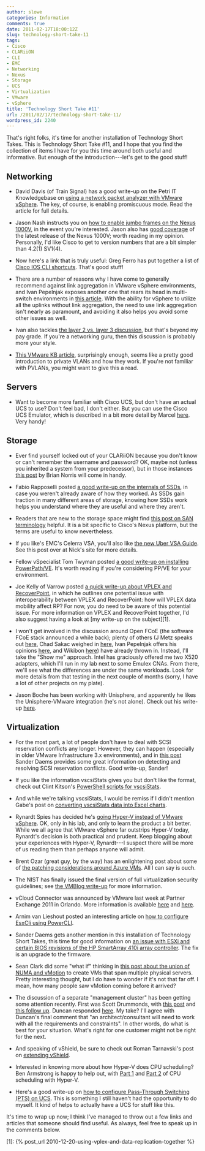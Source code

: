 ```yaml
---
author: slowe
categories: Information
comments: true
date: 2011-02-17T18:00:12Z
slug: technology-short-take-11
tags:
- Cisco
- CLARiiON
- CLI
- EMC
- Networking
- Nexus
- Storage
- UCS
- Virtualization
- VMware
- vSphere
title: 'Technology Short Take #11'
url: /2011/02/17/technology-short-take-11/
wordpress_id: 2240
---
```


That's right folks, it's time for another installation of Technology Short Takes. This is Technology Short Take #11, and I hope that you find the collection of items I have for you this time around both useful and informative. But enough of the introduction---let's get to the good stuff!

## Networking

* David Davis (of Train Signal) has a good write-up on the Petri IT Knowledgebase on [using a network packet analyzer with VMware vSphere](http://www.petri.co.il/using-packet-analyzer-on-virtual-network.htm). The key, of course, is enabling promiscuous mode. Read the article for full details.

* Jason Nash instructs you on [how to enable jumbo frames on the Nexus 1000V](http://jasonnash.wordpress.com/2011/02/06/enabling-jumbo-frames-on-the-cisco-nexus-1000v/), in the event you're interested. Jason also has [good coverage](http://jasonnash.wordpress.com/2011/02/02/virtual-networking-gets-even-better-cisco-nexus-1000v-release-4-21-sv14/) of the latest release of the Nexus 1000V; worth reading in my opinion. Personally, I'd like Cisco to get to version numbers that are a bit simpler than 4.2(1) SV1(4).

* Now here's a link that is truly useful: Greg Ferro has put together a list of [Cisco IOS CLI shortcuts](http://etherealmind.com/cisco-ios-cli-shortcuts/). That's good stuff!

* There are a number of reasons why I have come to generally recommend against link aggregation in VMware vSphere environments, and Ivan Pepelnjak exposes another one that rears its head in multi-switch environments in [this article](http://blog.ioshints.info/2011/01/vswitch-in-multi-chassis-link.html). With the ability for vSphere to utilize all the uplinks without link aggregation, the need to use link aggregation isn't nearly as paramount, and avoiding it also helps you avoid some other issues as well.

* Ivan also tackles [the layer 2 vs. layer 3 discussion](http://blog.ioshints.info/2011/02/layer-3-gurus-asleep-at-wheel.html), but that's beyond my pay grade. If you're a networking guru, then this discussion is probably more your style.

* [This VMware KB article](http://kb.vmware.com/kb/1010691), surprisingly enough, seems like a pretty good introduction to private VLANs and how they work. If you're not familiar with PVLANs, you might want to give this a read.

## Servers

* Want to become more familiar with Cisco UCS, but don't have an actual UCS to use? Don't feel bad, I don't either. But you can use the Cisco UCS Emulator, which is described in a bit more detail by Marcel [here](http://blog.nessus.nl/598/cisco-ucs-emulator/). Very handy!

## Storage

* Ever find yourself locked out of your CLARiiON because you don't know or can't remember the username and password? OK, maybe not (unless you inherited a system from your predecessor), but in those instances [this post](http://goingvirtual.wordpress.com/2011/02/02/locked-out-of-navisphere-oh-crp-now-what) by Brian Norris will come in handy.

* Fabio Rapposelli posted [a good write-up on the internals of SSDs](http://juku.it/en/2010/12/14/ssd-demystified/), in case you weren't already aware of how they worked. As SSDs gain traction in many different areas of storage, knowing how SSDs work helps you understand where they are useful and where they aren't.

* Readers that are new to the storage space might find [this post on SAN terminology](http://www.dasblinkenlichten.com/?p=291) helpful. It is a bit specific to Cisco's Nexus platform, but the terms are useful to know nevertheless.

* If you like's EMC's Celerra VSA, you'll also like [the new Uber VSA Guide](http://nickapedia.com/2011/02/05/how-to-uber-new-celerra-uber-vsa-guide/). See this post over at Nick's site for more details.

* Fellow vSpecialist Tom Twyman posted [a good write-up on installing PowerPath/VE](http://tastytech.t3webinc.com/2011/02/how-to-powerpath-virtual-edition-for-vmware/). It's worth reading if you're considering PP/VE for your environment.

* Joe Kelly of Varrow posted [a quick write-up about VPLEX and RecoverPoint](http://blog.virtualtacit.com/post/3029390798/vplex-and-recoverpoint-upward-and-onward), in which he outlines one potential issue with interoperability between VPLEX and RecoverPoint: how will VPLEX data mobility affect RP? For now, you do need to be aware of this potential issue. For more information on VPLEX and RecoverPoint together, I'd also suggest having a look at [my write-up on the subject][1].

* I won't get involved in the discussion around Open FCoE (the software FCoE stack announced a while back); plenty of others (J Metz speaks out [here](http://blogs.cisco.com/datacenter/is-intels-openfcoe-announcement-a-big-deal/), Chad Sakac weighed in [here](http://virtualgeek.typepad.com/virtual_geek/2011/01/native-open-intel-fcoe-software-stack-game-changer-imo.html), Ivan Pepelnjak offers his opinions [here](http://blog.ioshints.info/2011/01/open-fcoe-software-implementation-of.html), and Wikibon [here](http://wikibon.org/blog/hp-and-intel-help-open-the-fcoe-market/)) have already thrown in. Instead, I'll take the "Show me" approach. Intel has graciously offered me two X520 adapters, which I'll run in my lab next to some Emulex CNAs. From there, we'll see what the differences are under the same workloads. Look for more details from that testing in the next couple of months (sorry, I have a lot of other projects on my plate).

* Jason Boche has been working with Unisphere, and apparently he likes the Unisphere-VMware integration (he's not alone). Check out his write-up [here](http://www.boche.net/blog/index.php/2011/02/14/vsphere-integration-with-emc-unisphere/).

## Virtualization

* For the most part, a lot of people don't have to deal with SCSI reservation conflicts any longer. However, they can happen (especially in older VMware Infrastructure 3.x environments), and in [this post](http://blog.vmpros.nl/2010/12/23/vmware-scsi-reservation-conflicts/) Sander Daems provides some great information on detecting and resolving SCSI reservation conflicts. Good write-up, Sander!

* If you like the information vscsiStats gives you but don't like the format, check out Clint Kitson's [PowerShell scripts for vscsiStats](https://community.emc.com/message/527489).

* And while we're talking vscsiStats, I would be remiss if I didn't mention Gabe's post on [converting vscsiStats data into Excel charts](http://www.gabesvirtualworld.com/?p=1022).

* Rynardt Spies has decided he's [going Hyper-V instead of VMware vSphere](http://virtualvcp.com/news/158-why-im-swapping-vsphere-for-hyper-v). OK, only in his lab, and only to learn the product a bit better. While we all agree that VMware vSphere far outstrips Hyper-V today, Rynardt's decision is both practical and prudent. Keep blogging about your experiences with Hyper-V, Rynardt---I suspect there will be more of us reading them than perhaps anyone will admit.

* Brent Ozar (great guy, by the way) has an enlightening post about some of [the patching considerations around Azure VMs](http://theinfoboom.com/articles/why-azure-vms-will-fail/). All I can say is ouch.

* The NIST has finally issued the final version of full virtualization security guidelines; see [the VMBlog write-up](http://vmblog.com/archive/2011/02/02/nist-issues-final-version-of-full-virtualization-security-guidelines.aspx) for more information.

* vCloud Connector was announced by VMware last week at Partner Exchange 2011 in Orlando. More information is available [here](http://it20.info/2011/02/vmware-vcloud-connector-on-the-way-to-the-hybrid-clouds/) and [here](http://blogs.vmware.com/rethinkit/2011/02/vcloud-connector-makes-hybrid-cloud-management-easy.html).

* Arnim van Lieshout posted an interesting article on [how to configure EsxCli using PowerCLI](http://www.van-lieshout.com/2011/01/esxcli-powercli/).

* Sander Daems gets another mention in this installation of Technology Short Takes, this time for good information on [an issue with ESXi and certain BIOS revisions of the HP SmartArray 410i array controller](http://blog.vmpros.nl/2010/12/23/vmware-esxi-4-1-installation-hangs-on-multiextent-loaded-succesfully-hp-dl380-g7/). The fix is an upgrade to the firmware.

* Sean Clark did some "what if" thinking in [this post about the union of NUMA and vMotion](http://seanclark.us/?p=350) to create VMs that span multiple physical servers. Pretty interesting thought, but I do have to wonder if it's not that far off. I mean, how many people saw vMotion coming before it arrived?

* The discussion of a separate "management cluster" has been getting some attention recently. First was Scott Drummonds, with [this post](http://vpivot.com/2011/02/02/vshield-vcenter-and-management-clusters/) and [this follow up](http://vpivot.com/2011/02/14/vshield-clarification/). Duncan responded [here](http://www.yellow-bricks.com/2011/02/14/management-cluster-vshield-resiliency/). My take? I'll agree with Duncan's final comment that "an architect/consultant will need to work with all the requirements and constraints". In other words, do what is best for your situation. What's right for one customer might not be right for the next.

* And speaking of vShield, be sure to check out Roman Tarnavski's post on [extending vShield](http://blog.romant.net/vmware/extending-vshield/).

* Interested in knowing more about how Hyper-V does CPU scheduling? Ben Armstrong is happy to help out, with [Part 1](http://blogs.msdn.com/b/virtual_pc_guy/archive/2011/02/14/hyper-v-cpu-scheduling-part-1.aspx) and [Part 2](http://blogs.msdn.com/b/virtual_pc_guy/archive/2011/02/15/hyper-v-cpu-scheduling-part-2.aspx) of CPU scheduling with Hyper-V.

* Here's a good write-up on [how to configure Pass-Through Switching (PTS) on UCS](http://vblog.wwtlab.com/2011/02/14/configuring-pass-through-switching-pts-within-ucs-using-the-virtual-interface-card-vic-2/). This is something I still haven't had the opportunity to do myself. It kind of helps to actually have a UCS for stuff like this.

It's time to wrap up now; I think I've managed to throw out a few links and articles that someone should find useful. As always, feel free to speak up in the comments below.

[1]: {% post_url 2010-12-20-using-vplex-and-data-replication-together %}
